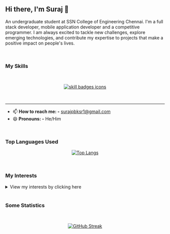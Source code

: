 ## Hi there, I'm Suraj 👋

An undergraduate student at SSN College of Engineering Chennai. I'm a full stack developer, mobile application developer and a competitive programmer. I am always excited to tackle new challenges, explore emerging technologies, and contribute my expertise to projects that make a positive impact on people's lives. 

<br>

### My Skills

<br>

<p align="center">
  <a href="https://github.com/suraj-2584?tab=repositories&q=&type=&language=&sort=stargazers" target="_blank">
    <img src="https://skillicons.dev/icons?i=flutter,dart,html,css,js,react,nodejs,mongodb,cpp,python,vscode,github,bootstrap" alt="skill badges icons" />
  </a>
</p>

<br>

---

- 📫 **How to reach me: -** [surajpbksr1@gmail.com](mailto:surajpbksr1@gmail.com)
- 😄 **Pronouns: -** He/Him 

<br>

### Top Languages Used
<div align="center">
  
 [![Top Langs](https://github-readme-stats.vercel.app/api/top-langs/?username=suraj-2584&theme=dark&layout=donut)](https://github.com/anuraghazra/github-readme-stats)

</div>

<br>

### My Interests
<details>
  <summary>View my interests by clicking here</summary>
  <br> 
    <ul>
        <li><a href = "https://codeforces.com/profile/suraj10" target="_blank">Competitive Programming</a></li>
        <li> <a href = "https://github.com/suraj-2584?tab=repositories" target="_blank">Full Stack Development</a></li>
        <li> <a href = "https://github.com/suraj-2584/contest-reminder" target="_blank">Discord Bot</a></li>
    </ul>
</details>

<br>

### Some Statistics
<br>
  
<div align="center">

[![GitHub Streak](https://streak-stats.demolab.com/?user=suraj-2584&theme=dark)](https://git.io/streak-stats)

</div>

